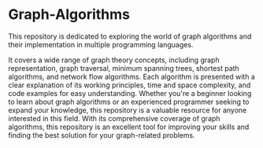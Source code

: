 # Graph-Algorithms
This repository is dedicated to exploring the world of graph algorithms and their implementation in multiple programming languages.

It covers a wide range of graph theory concepts, including graph representation, graph traversal, minimum spanning trees, shortest path algorithms, and network flow algorithms. Each algorithm is presented with a clear explanation of its working principles, time and space complexity, and code examples for easy understanding. Whether you're a beginner looking to learn about graph algorithms or an experienced programmer seeking to expand your knowledge, this repository is a valuable resource for anyone interested in this field. With its comprehensive coverage of graph algorithms, this repository is an excellent tool for improving your skills and finding the best solution for your graph-related problems.
